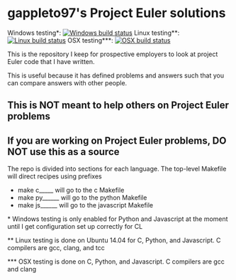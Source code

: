 # gappleto97's Project Euler solutions

Windows testing*: [![Windows build status](https://ci.appveyor.com/api/projects/status/lqi44hqr7jgqjwpy?svg=true)](https://ci.appveyor.com/project/gappleto97/euler) Linux testing**: [![Linux build status](https://api.shippable.com/projects/5d7ab0a9686e0a0007cb5970/badge?branch=master)](https://app.shippable.com/github/gappleto97/Euler/dashboard) OSX testing***: [![OSX build status](https://travis-ci.org/gappleto97/Euler.svg?branch=master)](https://travis-ci.org/gappleto97/Euler)

This is the repository I keep for prospective employers to look at project Euler code that I have written.

This is useful because it has defined problems and answers such that you can compare answers with other people.

## This is NOT meant to help others on Project Euler problems

## If you are working on Project Euler problems, DO NOT use this as a source

The repo is divided into sections for each language. The top-level Makefile will direct recipes using prefixes

- make c_____ will go to the c Makefile
- make py______ will go to the python Makefile
- make js______ will go to the javascript Makefile

\* Windows testing is only enabled for Python and Javascript at the moment until I get configuration set up correctly for CL

\*\* Linux testing is done on Ubuntu 14.04 for C, Python, and Javascript. C compilers are gcc, clang, and tcc

\*\*\* OSX testing is done on C, Python, and Javascript. C compilers are gcc and clang
